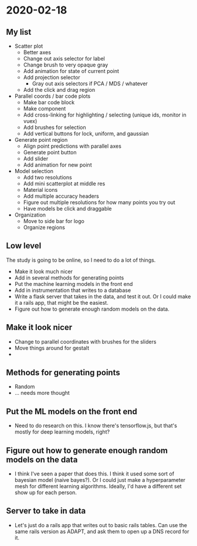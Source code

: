 # 2020-02-18

## My list

- Scatter plot
	- Better axes
	- Change out axis selector for label
	- Change brush to very opaque gray
	- Add animation for state of current point
	- Add projection selector
		- Gray out axis selectors if PCA / MDS / whatever
	- Add the click and drag region
- Parallel coords / bar code plots
	- Make bar code block
	- Make component
	- Add cross-linking for highlighting / selecting (unique ids, monitor in vuex)
	- Add brushes for selection
	- Add vertical buttons for lock, uniform, and gaussian
- Generate point region
	- Align point predictions with parallel axes
	- Generate point button
	- Add slider
	- Add animation for new point
- Model selection
	- Add two resolutions
	- Add mini scatterplot at middle res
	- Material icons
	- Add multiple accuracy headers
	- Figure out multiple resolutions for how many points you try out
	- Have models be click and draggable
- Organization
	- Move to side bar for logo
	- Organize regions

## Low level


The study is going to be online, so I need to do a lot of things.

- Make it look much nicer
- Add in several methods for generating points
- Put the machine learning models in the front end
- Add in instrumentation that writes to a database
- Write a flask server that takes in the data, and test it out.  Or I could make it a rails app, that might be the easiest.
- Figure out how to generate enough random models on the data.

## Make it look nicer

- Change to parallel coordinates with brushes for the sliders
- Move things around for gestalt
- 

## Methods for generating points

- Random
- ... needs more thought

## Put the ML models on the front end

- Need to do research on this.  I know there's tensorflow.js, but that's mostly for deep learning models, right?

## Figure out how to generate enough random models on the data

- I think I've seen a paper that does this.  I think it used some sort of bayesian model (naive bayes?).  Or I could just make a hyperparameter mesh for different learning algorithms.  Ideally, I'd have a different set show up for each person.

## Server to take in data

- Let's just do a rails app that writes out to basic rails tables.  Can use the same rails version as ADAPT, and ask them to open up a DNS record for it.